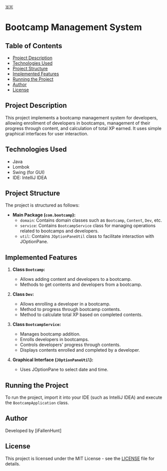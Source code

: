[🇧🇷️](README-PTBR.md)

# Bootcamp Management System

## Table of Contents
- [Project Description](#project-description)
- [Technologies Used](#technologies-used)
- [Project Structure](#project-structure)
- [Implemented Features](#implemented-features)
- [Running the Project](#running-the-project)
- [Author](#author)
- [License](#license)


## Project Description

This project implements a bootcamp management system for developers, allowing enrollment of developers in bootcamps,
management of their progress through content, and calculation of total XP earned. It uses simple graphical interfaces
for user interaction.

## Technologies Used

- Java
- Lombok
- Swing (for GUI)
- IDE: IntelliJ IDEA

## Project Structure

The project is structured as follows:

- **Main Package (`com.bootcamp`):**
    - `domain`: Contains domain classes such as `Bootcamp`, `Content`, `Dev`, etc.
    - `service`: Contains `BootcampService` class for managing operations related to bootcamps and developers.
    - `util`: Contains `JOptionPaneUtil` class to facilitate interaction with JOptionPane.

## Implemented Features

1. **Class `Bootcamp`:**
    - Allows adding content and developers to a bootcamp.
    - Methods to get contents and developers from a bootcamp.

2. **Class `Dev`:**
    - Allows enrolling a developer in a bootcamp.
    - Method to progress through bootcamp contents.
    - Method to calculate total XP based on completed contents.

3. **Class `BootcampService`:**
    - Manages bootcamp addition.
    - Enrolls developers in bootcamps.
    - Controls developers' progress through contents.
    - Displays contents enrolled and completed by a developer.

4. **Graphical Interface (`JOptionPaneUtil`):**
    - Uses JOptionPane to select date and time.

## Running the Project

To run the project, import it into your IDE (such as IntelliJ IDEA) and execute the `BootcampApplication` class.

## Author

Developed by [iFallenHunt]

## License

This project is licensed under the MIT License - see the [LICENSE](LICENSE) file for details.
